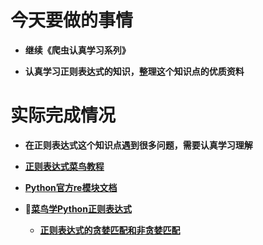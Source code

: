 # 今天要做的事情

- **继续《爬虫认真学习系列》**

- **认真学习正则表达式的知识，整理这个知识点的优质资料**

# 实际完成情况

- **在正则表达式这个知识点遇到很多问题，需要认真学习理解**
- [**正则表达式菜鸟教程**](https://www.runoob.com/regexp/regexp-tutorial.html)
- [**Python官方re模块文档**](https://docs.python.org/zh-cn/3/library/re.html)
- 💛[**菜鸟学Python正则表达式**](https://mp.weixin.qq.com/s/pvG2VfksW1sPCCiEm8IBxA)

  - [**正则表达式的贪婪匹配和非贪婪匹配**](https://www.cnblogs.com/520yang/articles/7473596.html)

